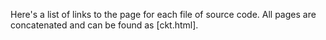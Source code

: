 Here's a list of links to the page for each file of source code. All pages are concatenated and can be found as [ckt.html].

